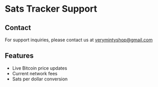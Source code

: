 # Sats Tracker Support

## Contact
For support inquiries, please contact us at verymintyshop@gmail.com

## Features
- Live Bitcoin price updates
- Current network fees
- Sats per dollar conversion
